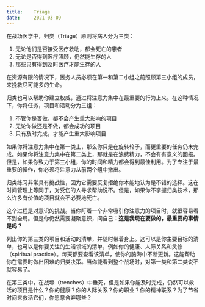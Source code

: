 ```yaml
---
title:    Triage
date:     2021-03-09
---
```


在战场医学中，归类（Triage）原则将病人分为三类：

1. 无论他们是否接受医疗救助，都会死亡的患者
2. 无论是否得到医疗照顾，仍然能生存的人
3. 那些只有得到及时医疗才能生存的人

在资源有限的情况下，医务人员必须在第一和第二小组之前照顾第三小组的成员，来挽救尽可能多的生命。

归类也可以帮助你建立权威，通过将注意力集中在最重要的行为上来。在这种情况下，你将任务，项目和活动分为三组：

1. 不管你是否做，都不会产生重大影响的项目
2. 无论你做还是不做，都会成功的项目
3. 只有及时完成，才能产生重大影响项目

如果你将注意力集中在第一类上，那么你只是在旋转轮子，而更重要的任务仍未完成。如果你将注意力集中在第二类上，那就是在浪费精力，不会有有意义的回报。但是，如果你致力于第三小组，你的时间和精力都会得到最佳利用。为了专注于最重要的操作，你必须将注意力从前两个组中撤出。

归类练习非常具有挑战性，因为它需要反复拒绝你本能地认为是不错的选择。这在时间管理上等同于，对受伤的人寻求帮助说不。但是，如果你不掌握归类技术，那么许多有价值的项目就会不必要地死亡。

这个过程是对意识的挑战。当你盯着一个非常吸引你注意力的项目时，就很容易看不到全局。但是你仍然需要凝聚意识，问自己：**这是我现在要做的，最重要的事情是吗？**

列出你的第三类的项目和活动的清单，并随时带着身上。这可以是你主要目标的清单，也可以是你要关注的生活领域的清单，例如你的健康、人际关系和灵修（spiritual practice）。每天都要查看该清单，使你的脑海中不断更新。这能帮助你在需要时做出困难的归类决策。当你能看到整个战场时，对第一类和第二类说不就容易了。

在第三类中，在战壕（trenches）中垂死，但是如果你能及时完成，仍然可以救活的项目是什么？你的健康？你的人际关系？你的职业？你的精神联系？为了节省时间来救活它们，你愿意舍弃哪些？

